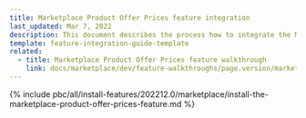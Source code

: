 ```yaml
---
title: Marketplace Product Offer Prices feature integration
last_updated: Mar 7, 2022
description: This document describes the process how to integrate the Marketplace Product Offer Prices feature into a Spryker project.
template: feature-integration-guide-template
related:
  - title: Marketplace Product Offer Prices feature walkthrough
    link: docs/marketplace/dev/feature-walkthroughs/page.version/marketplace-product-offer-prices-feature-walkthrough.html
---
```


{% include pbc/all/install-features/202212.0/marketplace/install-the-marketplace-product-offer-prices-feature.md %} <!-- To edit, see /_includes/pbc/all/install-features/202212.0/marketplace/install-the-marketplace-product-offer-prices-feature.md -->
